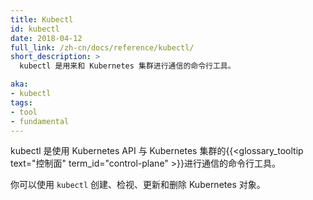 ```yaml
---
title: Kubectl
id: kubectl
date: 2018-04-12
full_link: /zh-cn/docs/reference/kubectl/
short_description: >
  kubectl 是用来和 Kubernetes 集群进行通信的命令行工具。

aka: 
- kubectl
tags:
- tool
- fundamental
---
```




kubectl 是使用 Kubernetes API 与 Kubernetes 
集群的{{<glossary_tooltip text="控制面" term_id="control-plane" >}}进行通信的命令行工具。


你可以使用 `kubectl` 创建、检视、更新和删除 Kubernetes 对象。
